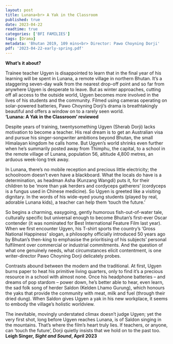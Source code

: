 ```yaml
---
layout: post
title: Lunana<br> A Yak in the Classroom
published: true
date: 2023-04-22
readtime: true
categories: ['BFI FAMILIES']
tags: [Drama]
metadata: 'Bhutan 2019, 109 mins<br> Director: Pawo Choyning Dorji'
pdf: '2023-04-22-early-spring.pdf'
---
```




**What’s it about?**

Trainee teacher Ugyen is disappointed to learn that in the final year of his learning will be spent in Lunana, a remote village in northern Bhutan. It’s a staggering seven-day walk from the nearest drop-off point and so far from anywhere Ugyen is desperate to leave. But as winter approaches, cutting off all access to the outside world, Ugyen becomes more involved in the lives of his students and the community. Filmed using cameras operating on solar-powered batteries, Pawo Choyning Dorji’s drama is breathtakingly beautiful and offers a window on to a rarely seen world.  
**‘Lunana:  A Yak in the Classroom’ reviewed**  

Despite years of training, twentysomething Ugyen (Sherab Dorji) lacks motivation to become a teacher. His real dream is to get an Australian visa and pursue his singer-songwriter ambitions beyond Bhutan, the small Himalayan kingdom he calls home. But Ugyen’s world shrinks even further when he’s summarily posted away from Thimphu, the capital, to a school in the remote village of Lunana, population 56, altitude 4,800 metres, an arduous week-long trek away.

In Lunana, there’s no mobile reception and precious little electricity; the schoolroom doesn’t even have a blackboard. What the locals do have is a determination, as headman Asha (Kunzang Wangdi) puts it, for their children to be ‘more than yak herders and cordyceps gatherers’ (cordyceps is a fungus used in Chinese medicine). So Ugyen is greeted like a visiting dignitary. In the words of his wide-eyed young students (played by real, adorable Lunana kids), a teacher can help them ‘touch the future.’

So begins a charming, easygoing, gently humorous fish-out-of-water tale, culturally specific but universal enough to become Bhutan’s first-ever Oscar contender (it was nominated for Best International Feature Film last year). When we first encounter Ugyen, his T-shirt sports the country’s ‘Gross National Happiness’ slogan, a philosophy officially introduced 50 years ago by Bhutan’s then-king to emphasise the prioritising of his subjects’ personal fulfilment over commercial or industrial commitments. And the question of what one genuinely needs, what circumstances elicit contentment, is one writer-director Pawo Choyning Dorji delicately probes.

Contrasts abound between the modern and the traditional. At first, Ugyen burns paper to heat his primitive living quarters, only to find it’s a precious resource in a school with almost none. Once his headphone batteries – and dreams of pop stardom – power down, he’s better able to hear, even learn, the sad folk song of herder Saldon (Kelden Lhamo Gurung), which honours the yaks that provide the community with meat, milk and fuel (through their dried dung). When Saldon gives Ugyen a yak in his new workplace, it seems to embody the village’s holistic worldview.

The inevitable, movingly understated climax doesn’t judge Ugyen; yet the very first shot, long before Ugyen reaches Lunana, is of Saldon singing in the mountains. That’s where the film’s heart truly lies. If teachers, or anyone, can ‘touch the future’, Dorji quietly insists that we hold on to the past too.  
**Leigh Singer, _Sight and Sound_, April 2023**
<!--stackedit_data:
eyJoaXN0b3J5IjpbLTExMzE1NTY4OF19
-->
